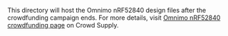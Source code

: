 This directory will host the Omnimo nRF52840 design files after the crowdfunding campaign ends. For more details, visit [Omnimo nRF52840 crowdfunding page](https://www.crowdsupply.com/eafaq/omnimo-nrf52840) on Crowd Supply.
